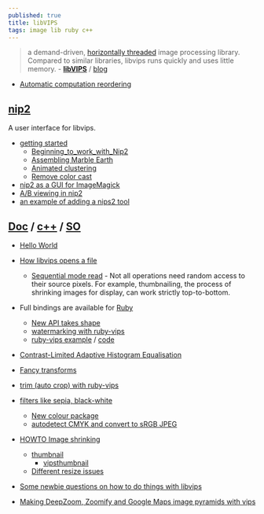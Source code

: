 ```yaml
---
published: true
title: libVIPS
tags: image lib ruby c++
---
```

> a demand-driven, [horizontally threaded](https://github.com/libvips/libvips/wiki/Why-is-libvips-quick) image processing library. Compared to similar libraries, libvips runs quickly and uses little memory. - [**libVIPS**](https://www.libvips.org/) / [blog](http://libvips.blogspot.com/)

- [Automatic computation reordering](http://libvips.blogspot.com/2017/01/automatic-computation-reordering.html)

## [nip2](https://github.com/libvips/nip2)
A user interface for libvips.

- [getting started](https://www.youtube.com/watch?v=laS5SZzdnAE)
	- [Beginning_to_work_with_Nip2](https://github.com/libvips/libvips/wiki/Beginning_to_work_with_Nip2)
	- [ Assembling Marble Earth](http://libvips.blogspot.com/2011/08/assembling-marble-earth.html)
    - [Animated clustering](http://libvips.blogspot.com/2011/08/animated-clustering.html)
	- [Remove color cast](https://stackoverflow.com/questions/59666277/remove-color-cast-using-libvips/59682169#59682169)
- [nip2 as a GUI for ImageMagick](http://libvips.blogspot.com/2011/04/nip2-as-gui-for-imagemagick.html)
- [A/B viewing in nip2](http://libvips.blogspot.com/2013/07/task-of-day-toggle-between-two-images.html)
- [an example of adding a nips2 tool](http://libvips.blogspot.com/2016/09/nip2-for-nerds-example-of-adding-nips2.html)


## [Doc](https://www.libvips.org/API/current/) / [c++](https://www.libvips.org/API/8.11/cpp/) / [SO](https://stackoverflow.com/questions/tagged/vips)
- [Hello World](https://github.com/libvips/libvips/wiki/Hello-World)
- [How libvips opens a file](http://libvips.blogspot.com/2012/06/how-libvips-opens-file.html)
	- [Sequential mode read](http://libvips.blogspot.com/2012/02/sequential-mode-read.html) - Not all operations need random access to their source pixels. For example, thumbnailing, the process of shrinking images for display, can work strictly top-to-bottom.

- Full bindings are available for [Ruby](https://github.com/libvips/ruby-vips)
	- [New API takes shape](http://libvips.blogspot.com/2011/03/new-api-takes-shape.html)
	- [ watermarking with ruby-vips](http://libvips.blogspot.com/2013/07/watermarking-with-ruby-vips.html)
	- [ruby-vips example](https://github.com/libvips/ruby-vips/wiki/Examples) / [code](https://github.com/libvips/ruby-vips/tree/master/example)

- [Contrast-Limited Adaptive Histogram Equalisation](http://libvips.blogspot.com/2017/03/whats-new-in-85.html?view=timeslide)
- [Fancy transforms](http://libvips.blogspot.com/2015/11/fancy-transforms.html)
- [trim (auto crop) with ruby-vips](http://libvips.blogspot.com/2014/02/trim-auto-crop-with-ruby-vips.html?view=sidebar)

- [filters like sepia, black-white](https://github.com/libvips/php-vips/issues/104)
	- [New colour package](http://libvips.blogspot.com/2012/11/new-colour-package.html)
	- [autodetect CMYK and convert to sRGB JPEG](http://libvips.blogspot.com/2011/12/task-of-day-autodetect-cmyk-and-convert.html)
    
- [HOWTO Image shrinking](https://github.com/libvips/libvips/wiki/HOWTO----Image-shrinking)
	- [thumbnail](https://libvips.github.io/pyvips/vimage.html#pyvips.Image.thumbnail)
		- [vipsthumbnail](http://www.manpagez.com/man/1/vipsthumbnail/)
	- [Different resize issues](https://github.com/libvips/pyvips/issues/148)

- [Some newbie questions on how to do things with libvips](https://github.com/libvips/libvips/issues/1449)

- [Making DeepZoom, Zoomify and Google Maps image pyramids with vips](http://libvips.blogspot.com/2013/03/making-deepzoom-zoomify-and-google-maps.html)
